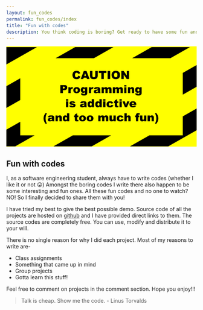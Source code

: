 ```yaml
---
layout: fun_codes
permalink: fun_codes/index
title: "Fun with codes"
description: You think coding is boring? Get ready to have some fun and know about all the wonderful and magical things you can do with codes!
---
```


<img class="pic" alt="Programming caution" src="/img/fun_codes/caution.png">

## Fun with codes

I, as a software engineering student, always have to write codes (whether I like it or not :stuck_out_tongue:) Amongst the boring codes I write there also happen to be some interesting and fun ones. All these fun codes and no one to watch? NO! So I finally decided to share them with you!

I have tried my best to give the best possible demo. Source code of all the projects are hosted on [github](https://github.com/rafed123) and I have provided direct links to them. The source codes are completely free. You can use, modify and distribute it to your will.

There is no single reason for why I did each project. Most of my reasons to write are-
- Class assignments
- Something that came up in mind
- Group projects
- Gotta learn this stuff!

Feel free to comment on projects in the comment section. Hope you enjoy!!!

> Talk is cheap. Show me the code. - Linus Torvalds


